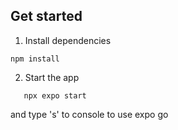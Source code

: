 ## Get started

1. Install dependencies

```
npm install
```

2. Start the app

```
   npx expo start
```

and type 's' to console to use expo go
